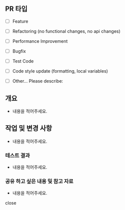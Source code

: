 <!-- 
체크하려면 괄호 안에 "x"를 입력하세요. 
각 규칙은 Convention 문서에 있습니다.
PR 제목에 쓰는 prefix는 다음과 같습니다.

✨ Feat : 새로운 기능
🔨️ Refactor : 코드 리팩토링
🐎 Perf : 성능을 향상
🐛 Fix : 버그를 고칠 때
🧪 Test : 테스트 코드
🚜 Rename : 파일 이름 변경 혹은 구조를 변경
🚀 Release : 배포 / 개발 작업과 관련된 모든 것
🔥 Remove : 코드 또는 파일 제거
📚 Docs : 문서
📝 Chore : 사소한 코드 또는 언어를 변경 기타 변경사항 (빌드 스크립트 수정, 패키지 매니징 설정 등)

-->

## PR 타입
<!-- 어떤 유형의 PR인지 체크해주세요. -->

<!-- 체크하려면 괄호 안에 "x"를 입력하세요. -->
- [ ] Feature
- [ ] Refactoring (no functional changes, no api changes)
- [ ] Performance Improvement
- [ ] Bugfix
- [ ] Test Code
- [ ] Code style update (formatting, local variables)
- [ ] Other... Please describe:



## 개요 
- 내용을 적어주세요.


## 작업 및 변경 사항 
- 내용을 적어주세요.

### 테스트 결과 
- 내용을 적어주세요.

### 공유 하고 싶은 내용 및 참고 자료
- 내용을 적어주세요.

close